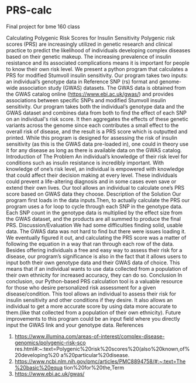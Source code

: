 # PRS-calc

Final project for bme 160 class

Calculating Polygenic Risk Scores for Insulin Sensitivity
Polygenic risk scores (PRS) are increasingly utilized in genetic research and clinical practice to
predict the likelihood of individuals developing complex diseases based on their genetic
makeup. The increasing prevalence of insulin resistance and its associated complications
means it is important for people to know their own risk level. We present a python program that
calculates a PRS for modified Stumvoll insulin sensitivity. Our program takes two inputs: an
individual’s genotype data in Reference SNP (rs) format and genome-wide association study
(GWAS) datasets. The GWAS data is obtained from the GWAS catalog online
(https://www.ebi.ac.uk/gwas/) and provides associations between specific SNPs and modified
Stumvoll insulin sensitivity. Our program takes both the individual’s genotype data and the
GWAS dataset and combines data from both to find the effect of each SNP on an individual's
risk score. It then aggregates the effects of these genetic variants across the genome since
each contributes a small effect to the overall risk of disease, and the result is a PRS score which
is outputted and printed. While this program is designed for assessing the risk of insulin
sensitivity (as this is the GWAS data pre-loaded in), one could in theory use it for any disease as
long as there is available data on the GWAS catalog.
Introduction of The Problem
An individual’s knowledge of their risk level for conditions such as insulin resistance is incredibly
important. With knowledge of one’s risk level, an individual is empowered with knowledge that
could affect their decision making at every level. These individuals could prevent a life-altering
diagnosis and in some cases even save or extend their own lives. Our tool allows an individual
to calculate one’s PRS score based on GWAS data they choose.
Description of the Solution
Our program first loads in the data inputs.Then, to actually calculate the PRS our program uses
a for loop to cycle through each SNP in the genotype data. Each SNP count in the genotype
data is multiplied by the effect size from the GWAS dataset, and the products are all summed to
produce the final PRS.
Discussion/Evaluation
We had some difficulties finding solid, usable data. The GWAS data was not hard to find but
there were issues loading it. We eventually figured it out, and calculating the PRS score was a
matter of following the equation in a way that ran through each row of the data.
Besides offering individuals a free and easy way to assess their risk for a disease, our
program’s significance is also in the fact that it allows users to input both their own genotype
data and their GWAS data of choice. This means that if an individual wants to use data collected
from a population of their own ethnicity for increased accuracy, they can do so.
Conclusion
In conclusion, our Python-based PRS calculation tool is a valuable resource for those who
desire personalized risk assessment for a given disease/condition. This tool allows an individual
to assess their risk for insulin sensitivity and other conditions if they desire. It also allows an
individual to get a more accurate score by using data more accurate to them.(like that collected
from a population of their own ethnicity). Future improvements to this program could be an input
field where you directly input the GWAS link and your genotype data.
References
1. https://www.illumina.com/areas-of-interest/complex-disease-genomics/polygenic-risk-sco
res.html#:~:text=Polygenic%20risk%20scores%20(also%20known,of%20developing%20
a%20particular%20disease.
2. https://www.ncbi.nlm.nih.gov/pmc/articles/PMC8894758/#:~:text=The%20basic%20equa
tion%20for%20the,Term
3. https://www.ebi.ac.uk/gwas/
